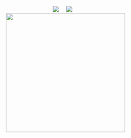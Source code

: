 <div align="center">
  <img src="https://visitor-badge.laobi.icu/badge?page_id=yfyeung.yfyeung" /> &nbsp;&nbsp;&nbsp;
  <img src="https://img.shields.io/github/stars/cs-baoyan?logo=github" /> &nbsp;&nbsp;&nbsp;
</div>

<div align="center">
  <img height="320px" src="https://github-contributor-stats.vercel.app/api?username=yfyeung&combine_all_yearly_contributions=true&limit=10" />
</div>
